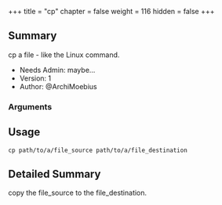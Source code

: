 +++
title = "cp"
chapter = false
weight = 116
hidden = false
+++

## Summary

cp a file - like the Linux command.

- Needs Admin: maybe...
- Version: 1
- Author: @ArchiMoebius  

### Arguments

## Usage

```
cp path/to/a/file_source path/to/a/file_destination
```

## Detailed Summary

copy the file_source to the file_destination.